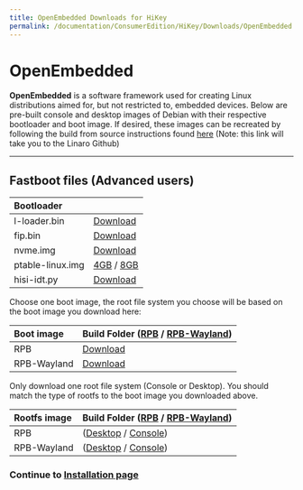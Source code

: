 ```yaml
---
title: OpenEmbedded Downloads for HiKey
permalink: /documentation/ConsumerEdition/HiKey/Downloads/OpenEmbedded.md/
---
```

# OpenEmbedded

**OpenEmbedded** is a software framework used for creating Linux distributions aimed for, but not restricted to, embedded devices. Below are pre-built console and desktop images of Debian with their respective bootloader and boot image. If desired, these images can be recreated by following the build from source instructions found [here](https://github.com/Linaro/documentation/blob/master/Reference-Platform/CECommon/OE.md) (Note: this link will take you to the Linaro Github)

***

## Fastboot files (Advanced users)

|   Bootloader    |   |
|:------------------|:-----------------------|
| l-loader.bin      | [Download](http://builds.96boards.org/releases/reference-platform/openembedded/hikey/latest/rpb/bootloader/l-loader.bin)           |
| fip.bin           | [Download](http://builds.96boards.org/releases/reference-platform/openembedded/hikey/latest/rpb/bootloader/fip.bin)           |
| nvme.img          | [Download](http://builds.96boards.org/releases/reference-platform/openembedded/hikey/latest/rpb/bootloader/nvme.img)           |
| ptable-linux.img  | [4GB](http://builds.96boards.org/releases/reference-platform/openembedded/hikey/latest/rpb/bootloader/ptable-linux-4g.img) / [8GB](http://builds.96boards.org/releases/reference-platform/openembedded/hikey/latest/rpb/bootloader/ptable-linux-8g.img)      |
| hisi-idt.py       | [Download](http://builds.96boards.org/releases/reference-platform/openembedded/hikey/latest/rpb/bootloader/hisi-idt.py)           |

Choose one boot image, the root file system you choose will be based on the boot image you download here:

|   Boot image    |  Build Folder ([RPB](http://builds.96boards.org/releases/reference-platform/openembedded/hikey/latest/rpb/) / [RPB-Wayland](http://builds.96boards.org/releases/reference-platform/openembedded/hikey/latest/rpb-wayland/))   |
|:------------------|:-----------------------|
| RPB    | [Download](http://builds.96boards.org/releases/reference-platform/openembedded/hikey/latest/rpb/boot-0.0+AUTOINC+76c7cfcc22-bdec62eeb8-r0-hikey-*.uefi.img)   |
| RPB-Wayland    |  [Download](http://builds.96boards.org/releases/reference-platform/openembedded/hikey/latest/rpb-wayland/boot-0.0+AUTOINC+76c7cfcc22-bdec62eeb8-r0-hikey-*.uefi.img)  |

Only download one root file system (Console or Desktop). You should match the type of rootfs to the boot image you downloaded above.

|   Rootfs image    |  Build Folder ([RPB](http://builds.96boards.org/releases/reference-platform/openembedded/hikey/latest/rpb/) / [RPB-Wayland](http://builds.96boards.org/releases/reference-platform/openembedded/hikey/latest/rpb-wayland/))    |
|:------------------|:----------------------------------|
| RPB  | ([Desktop](http://builds.96boards.org/releases/reference-platform/openembedded/hikey/latest/rpb/rpb-desktop-image-hikey-*.rootfs.ext4.gz) / [Console](http://builds.96boards.org/releases/reference-platform/openembedded/hikey/latest/rpb/rpb-console-image-hikey-*.rootfs.ext4.gz))    |
| RPB-Wayland  | ([Desktop](http://builds.96boards.org/releases/reference-platform/openembedded/hikey/latest/rpb-wayland/rpb-weston-image-hikey-*.rootfs.ext4.gz) / [Console](http://builds.96boards.org/releases/reference-platform/openembedded/hikey/latest/rpb-wayland/rpb-console-image-hikey-*.rootfs.ext4.gz))     |

### Continue to [Installation page](../Installation/README.md)
